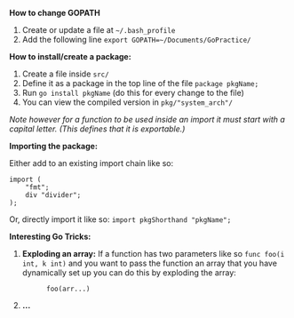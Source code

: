 **How to change GOPATH**

 1. Create or update a file at `~/.bash_profile`
 2. Add the following line `export GOPATH=~/Documents/GoPractice/`

**How to install/create a package:**

 1. Create a file inside `src/`
 2. Define it as a package in the top line of the file `package pkgName;`
 3. Run `go install pkgName` (do this for every change to the file)
 4. You can view the compiled version in `pkg/"system_arch"/`

*Note however for a function to be used inside an import it must start with a capital letter. (This defines that it is exportable.)*

**Importing the package:**

 Either add to an existing import chain like so:

    import (
		"fmt";
		div "divider";
	);

Or, directly import it like so: `import pkgShorthand "pkgName";`

**Interesting Go Tricks:**

 1. **Exploding an array:** If a function has two parameters like so `func foo(i int, k int)` and you want to pass the function an array that you have dynamically set up you can do this by exploding the array:
			  
			  foo(arr...)
 2. **...**
